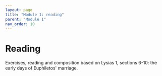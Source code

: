 ```yaml
---
layout: page
title: "Module 1: reading"
parent: "Module 1"
nav_order: 10
---
```


# Reading


Exercises, reading and composition based on Lysias 1, sections 6-10:  the early days of Euphiletos' marriage.
